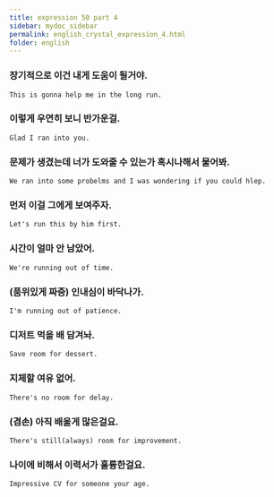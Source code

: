 ```yaml
---
title: expression 50 part 4
sidebar: mydoc_sidebar
permalink: english_crystal_expression_4.html
folder: english
---
```


### 장기적으로 이건 내게 도움이 될거야.

    This is gonna help me in the long run.

### 이렇게 우연히 보니 반가운걸.

    Glad I ran into you.

### 문제가 생겼는데 너가 도와줄 수 있는가 혹시나해서 물어봐.

    We ran into some probelms and I was wondering if you could hlep.

### 먼저 이걸 그에게 보여주자.

    Let's run this by him first.

### 시간이 얼마 안 남았어.

    We're running out of time.

### (품위있게 짜증) 인내심이 바닥나가.

    I'm running out of patience.

### 디저트 먹을 배 담겨놔.

    Save room for dessert.

### 지체할 여유 없어.

    There's no room for delay.

### (겸손) 아직 배울게 많은걸요.

    There's still(always) room for improvement.

### 나이에 비해서 이력서가 훌륭한걸요.

    Impressive CV for someone your age.